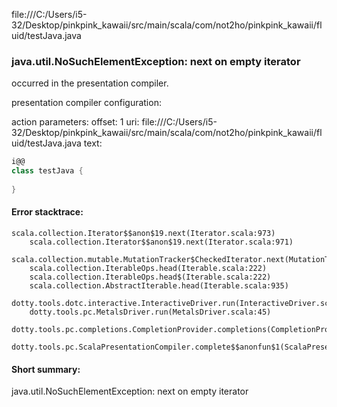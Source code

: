 file:///C:/Users/i5-32/Desktop/pinkpink_kawaii/src/main/scala/com/not2ho/pinkpink_kawaii/fluid/testJava.java
### java.util.NoSuchElementException: next on empty iterator

occurred in the presentation compiler.

presentation compiler configuration:


action parameters:
offset: 1
uri: file:///C:/Users/i5-32/Desktop/pinkpink_kawaii/src/main/scala/com/not2ho/pinkpink_kawaii/fluid/testJava.java
text:
```scala
i@@
class testJava {
  
}

```



#### Error stacktrace:

```
scala.collection.Iterator$$anon$19.next(Iterator.scala:973)
	scala.collection.Iterator$$anon$19.next(Iterator.scala:971)
	scala.collection.mutable.MutationTracker$CheckedIterator.next(MutationTracker.scala:76)
	scala.collection.IterableOps.head(Iterable.scala:222)
	scala.collection.IterableOps.head$(Iterable.scala:222)
	scala.collection.AbstractIterable.head(Iterable.scala:935)
	dotty.tools.dotc.interactive.InteractiveDriver.run(InteractiveDriver.scala:164)
	dotty.tools.pc.MetalsDriver.run(MetalsDriver.scala:45)
	dotty.tools.pc.completions.CompletionProvider.completions(CompletionProvider.scala:50)
	dotty.tools.pc.ScalaPresentationCompiler.complete$$anonfun$1(ScalaPresentationCompiler.scala:146)
```
#### Short summary: 

java.util.NoSuchElementException: next on empty iterator
